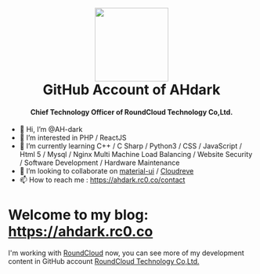<h1 align="center">
  <br>
  <a href="https://ahdark.rc0.co/" alt="logo" ><img src="https://cdn.jsdelivr.net/gh/AH-dark/AH-dark/Logo_AHdark-200-1000x1000px.png" width="150"/></a>
  <br>
  GitHub Account of AHdark
  <br>
</h1>

<h4 align="center">Chief Technology Officer of RoundCloud Technology Co,Ltd.</h4>

- 👋 Hi, I’m @AH-dark
- 👀 I’m interested in PHP / ReactJS
- 🌱 I’m currently learning C++ / C Sharp / Python3 / CSS / JavaScript / Html 5 / Mysql / Nginx Multi Machine Load Balancing / Website Security / Software Development / Hardware Maintenance
- 💞️ I’m looking to collaborate on [material-ui](https://github.com/mui-org/material-ui) / [Cloudreve](https://github.com/cloudreve/Cloudreve)
- 📫 How to reach me : <https://ahdark.rc0.co/contact>


# Welcome to my blog: <https://ahdark.rc0.co>

I'm working with [RoundCloud](https://www.roundcloud.cn) now, you can see more of my development content in GitHub account [RoundCloud Technology Co,Ltd.](https://github.com/Roundcloud-CN)
